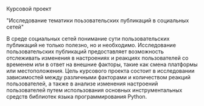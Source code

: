 Курсовой проект

"Исследование тематики поьзовательских публикаций в социальных сетей"

В среде социальных сетей понимание сути пользовательских публикаций не только полезно, но и необходимо. Исследование
пользовательских публикаций предоставляет возможность отслеживать изменения в настроениях и реакциях пользователей со временем или в ответ
на внешние факторы, такие как смена платформы или местоположения.
Цель курсового проекта состоит в исследовании зависимостей между различными факторами и количеством реакций пользователей, а также в
анализе изменения настроений пользователей путем использования основных инструментальных средств библиотек языка программирования Python. 
